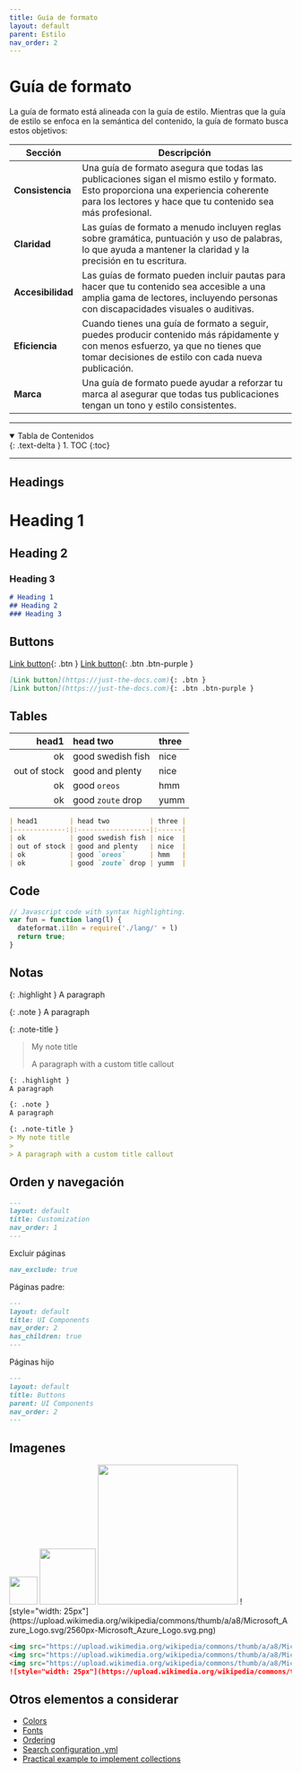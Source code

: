 ```yaml
---
title: Guía de formato
layout: default
parent: Estilo
nav_order: 2
---
```


# Guía de formato

La guía de formato está alineada con la guía de estilo. Mientras que la guía de estilo se enfoca en la semántica del contenido, la guía de formato busca estos objetivos:

| Sección | Descripción |
| --- | --- |
| **Consistencia** | Una guía de formato asegura que todas las publicaciones sigan el mismo estilo y formato. Esto proporciona una experiencia coherente para los lectores y hace que tu contenido sea más profesional. |
| **Claridad** | Las guías de formato a menudo incluyen reglas sobre gramática, puntuación y uso de palabras, lo que ayuda a mantener la claridad y la precisión en tu escritura. |
| **Accesibilidad** | Las guías de formato pueden incluir pautas para hacer que tu contenido sea accesible a una amplia gama de lectores, incluyendo personas con discapacidades visuales o auditivas. |
| **Eficiencia** | Cuando tienes una guía de formato a seguir, puedes producir contenido más rápidamente y con menos esfuerzo, ya que no tienes que tomar decisiones de estilo con cada nueva publicación. |
| **Marca** | Una guía de formato puede ayudar a reforzar tu marca al asegurar que todas tus publicaciones tengan un tono y estilo consistentes. |


---

<details open markdown="block">
  <summary>Tabla de Contenidos</summary>
  {: .text-delta }
1. TOC
{:toc}
</details>

---


## Headings


# Heading 1
## Heading 2
### Heading 3

```markdown
# Heading 1
## Heading 2
### Heading 3
```

## Buttons

[Link button](https://just-the-docs.com){: .btn }
[Link button](https://just-the-docs.com){: .btn .btn-purple }


```markdown
[Link button](https://just-the-docs.com){: .btn }
[Link button](https://just-the-docs.com){: .btn .btn-purple }
```

## Tables

| head1        | head two          | three |
|-------------:|:------------------|:------|
| ok           | good swedish fish | nice  |
| out of stock | good and plenty   | nice  |
| ok           | good `oreos`      | hmm   |
| ok           | good `zoute` drop | yumm  |


```markdown
| head1        | head two          | three |
|-------------:|:------------------|:------|
| ok           | good swedish fish | nice  |
| out of stock | good and plenty   | nice  |
| ok           | good `oreos`      | hmm   |
| ok           | good `zoute` drop | yumm  |
```

## Code


```js
// Javascript code with syntax highlighting.
var fun = function lang(l) {
  dateformat.i18n = require('./lang/' + l)
  return true;
}
```


## Notas

{: .highlight }
A paragraph

{: .note }
A paragraph

{: .note-title }
> My note title
> 
> A paragraph with a custom title callout


```markdown
{: .highlight }
A paragraph

{: .note }
A paragraph

{: .note-title }
> My note title
> 
> A paragraph with a custom title callout

```

## Orden y navegación
```markdown
---
layout: default
title: Customization
nav_order: 1
---
```

Excluir páginas
```markdown
nav_exclude: true
```

Páginas padre:
```markdown
---
layout: default
title: UI Components
nav_order: 2
has_children: true
---
```

Páginas hijo
```markdown
---
layout: default
title: Buttons
parent: UI Components
nav_order: 2
---
```

## Imagenes

<img src="https://upload.wikimedia.org/wikipedia/commons/thumb/a/a8/Microsoft_Azure_Logo.svg/2560px-Microsoft_Azure_Logo.svg.png" style="width: 50px">
<img src="https://upload.wikimedia.org/wikipedia/commons/thumb/a/a8/Microsoft_Azure_Logo.svg/2560px-Microsoft_Azure_Logo.svg.png" style="width: 100px">
<img src="https://upload.wikimedia.org/wikipedia/commons/thumb/a/a8/Microsoft_Azure_Logo.svg/2560px-Microsoft_Azure_Logo.svg.png" style="width: 250px">
![style="width: 25px"](https://upload.wikimedia.org/wikipedia/commons/thumb/a/a8/Microsoft_Azure_Logo.svg/2560px-Microsoft_Azure_Logo.svg.png)


```markdown
<img src="https://upload.wikimedia.org/wikipedia/commons/thumb/a/a8/Microsoft_Azure_Logo.svg/2560px-Microsoft_Azure_Logo.svg.png" style="width: 50px">
<img src="https://upload.wikimedia.org/wikipedia/commons/thumb/a/a8/Microsoft_Azure_Logo.svg/2560px-Microsoft_Azure_Logo.svg.png" style="width: 100px">
<img src="https://upload.wikimedia.org/wikipedia/commons/thumb/a/a8/Microsoft_Azure_Logo.svg/2560px-Microsoft_Azure_Logo.svg.png" style="width: 250px">
![style="width: 25px"](https://upload.wikimedia.org/wikipedia/commons/thumb/a/a8/Microsoft_Azure_Logo.svg/2560px-Microsoft_Azure_Logo.svg.png)
```


## Otros elementos a considerar
- [Colors](https://just-the-docs.com/docs/utilities/color/)
- [Fonts](https://just-the-docs.com/docs/utilities/typography/)
- [Ordering](https://just-the-docs.com/docs/navigation-structure/)
- [Search configuration .yml](https://just-the-docs.com/docs/search/)
- [Practical example to implement collections](https://pdmosses.github.io/just-the-docs/)
